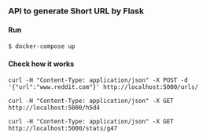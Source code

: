 ### API to generate Short URL by Flask

#### Run
```
$ docker-compose up
```
#### Check how it works

```
curl -H "Content-Type: application/json" -X POST -d '{"url":"www.reddit.com"}' http://localhost:5000/urls/
```
```
curl -H "Content-Type: application/json" -X GET http://localhost:5000/h5d4
```
```
curl -H "Content-Type: application/json" -X GET http://localhost:5000/stats/g47
```
